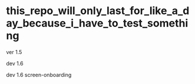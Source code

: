 # this_repo_will_only_last_for_like_a_day_because_i_have_to_test_something


ver 1.5

dev 1.6

dev 1.6 screen-onboarding
